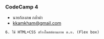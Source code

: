 ### CodeCamp 4

- นายก้องภพ กล่ำคำ
- kkamkham@gmail.com

```
6. ใช้ HTML+CSS สร้างโพสต์ตามภาพ ต.ย. (Flex box)
```
